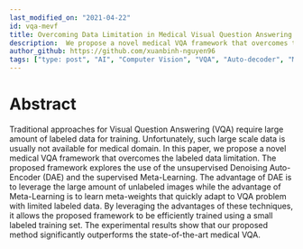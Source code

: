 ```yaml
---
last_modified_on: "2021-04-22"
id: vqa-mevf
title: Overcoming Data Limitation in Medical Visual Question Answering
description:  We propose a novel medical VQA framework that overcomes the labeled data limitation
author_github: https://github.com/xuanbinh-nguyen96
tags: ["type: post", "AI", "Computer Vision", "VQA", "Auto-decoder", "Meta-learning", "Medical"]
---
```


# Abstract
Traditional approaches for Visual Question Answering (VQA) require large amount of labeled data for training. Unfortunately, such large scale data is usually not available for medical domain. In this paper, we propose a novel medical VQA framework that overcomes the labeled data limitation. The proposed framework explores the use of the unsupervised Denoising Auto-Encoder (DAE) and the supervised Meta-Learning. The advantage of DAE is to leverage the large amount of unlabeled images while the advantage of Meta-Learning is to learn meta-weights that quickly adapt to VQA problem with limited labeled data. By leveraging the advantages of these techniques, it allows the proposed framework to be efficiently trained using a small labeled training set. The experimental results show that our proposed method significantly outperforms the state-of-the-art medical VQA.
